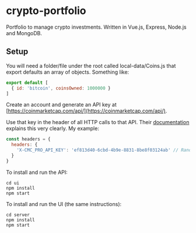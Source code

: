 # crypto-portfolio
Portfolio to manage crypto investments. Written in Vue.js, Express, Node.js and MongoDB.

## Setup
You will need a folder/file under the root called local-data/Coins.js that export defaults an array of objects. Something like:
```javascript
export default [
  { id: 'bitcoin', coinsOwned: 1000000 }
]
```
Create an account and generate an API key at [https://coinmarketcap.com/api/](https://coinmarketcap.com/api/).

Use that key in the header of all HTTP calls to that API. Their [documentation](https://coinmarketcap.com/api/documentation/v1/) explains this very clearly. My example:
```javascript
const headers = {
  headers: {
    'X-CMC_PRO_API_KEY': 'ef813d40-6cbd-4b9e-8831-8be8f03124ab' // Random UUID in the same format as the key
  }
}
```

To install and run the API:
```
cd ui
npm install
npm start
```

To install and run the UI (the same instructions):
```
cd server
npm install
npm start
```
